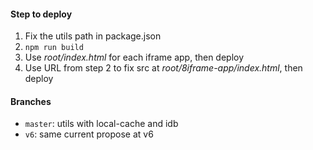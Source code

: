 #### Step to deploy
1. Fix the utils path in package.json
2. `npm run build`
3. Use *root/index.html* for each iframe app, then deploy
4. Use URL from step 2 to fix src at *root/8iframe-app/index.html*, then deploy

#### Branches
- `master`: utils with local-cache and idb
- `v6`: same current propose at v6